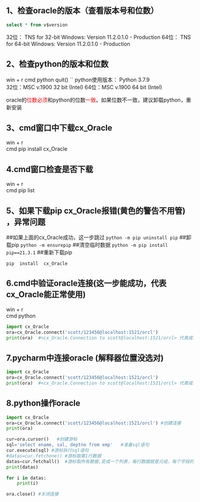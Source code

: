 ## 1、检查oracle的版本（查看版本号和位数）
```sql
select * from v$version
```
32位： TNS for 32-bit Windows: Version 11.2.0.1.0 - Production
64位： TNS for 64-bit Windows: Version 11.2.0.1.0 - Production
## 2、检查python的版本和位数
win + r
cmd
python
quit()
``
python使用版本： Python 3.7.9  
32位：MSC v.1900 32 bit (Intel)
64位：MSC v.1900 64 bit (Intel)

oracle的<font color="#ff0000">位数必须</font>和python的位数<font color="#ff0000">一致</font>。如果位数不一致，建议卸载python，重新安装

## 3、cmd窗口中下载cx_Oracle
win + r  
cmd
pip  install  cx_Oracle

## 4.cmd窗口检查是否下载
win + r  
cmd
pip list
## 5、如果下载pip cx_Oracle报错(黄色的警告不用管) ，异常问题
##如果上面的cx_Oracle成功，这一步跳过
`python -m pip uninstall pip`            ##卸载pip
`python -m ensurepip`                    ##清空临时数据
`python -m pip install pip==21.3.1`      ##重新下载pip

`pip  install  cx_Oracle` 
## 6.cmd中验证oracle连接(这一步能成功，代表cx_Oracle能正常使用)
win + r  
cmd
python
```python
import cx_Oracle
ora=cx_Oracle.connect('scott/123456@localhost:1521/orcl')
print(ora)  #<cx_Oracle.Connection to scott@localhost:1521/orcl> 代表成功
```
## 7.pycharm中连接oracle (解释器位置没选对)
```python
import cx_Oracle
ora=cx_Oracle.connect('scott/123456@localhost:1521/orcl')
print(ora)  #<cx_Oracle.Connection to scott@localhost:1521/orcl> 代表成功
```
## 8.python操作oracle
```python
import cx_Oracle
ora=cx_Oracle.connect('scott/123456@localhost:1521/orcl') #创建连接
print(ora)

cur=ora.cursor()   #创建游标
sql='select ename, sal, deptno from emp'   #准备sql语句
cur.execute(sql) #游标执行sql语句
#datas=cur.fetchone() #游标取第1行数据
datas=cur.fetchall()  #游标取所有数据,变成一个列表，每行数据就是元组，每个字段的值就是元组中的一个元素
print(datas)

for i in datas:
    print(i)

ora.close() #关闭连接
```
